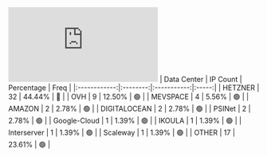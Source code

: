 ![Diagramm](https://github.com/obajay/StateSync-snapshots/blob/main/Projects/Sge/1/README.md)
| Data Center | IP Count | Percentage | Freq |
|:------------:|:--------:|:-----------:|:-----:|
| HETZNER | 32 | 44.44% | 🔴 |
| OVH | 9 | 12.50% | 🟢 |
| MEVSPACE | 4 | 5.56% | 🟢 |
| AMAZON | 2 | 2.78% | 🟢 |
| DIGITALOCEAN | 2 | 2.78% | 🟢 |
| PSINet | 2 | 2.78% | 🟢 |
| Google-Cloud | 1 | 1.39% | 🟢 |
| IKOULA | 1 | 1.39% | 🟢 |
| Interserver | 1 | 1.39% | 🟢 |
| Scaleway | 1 | 1.39% | 🟢 |
| OTHER | 17 | 23.61% | 🟢 |